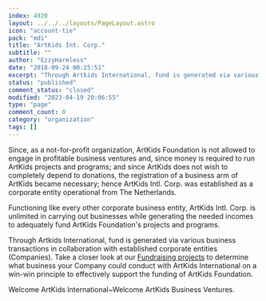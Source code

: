 ```yaml
---
index: 4920
layout: ../../../layouts/PageLayout.astro
icon: "account-tie"
pack: "mdi"
title: "ArtKids Int. Corp."
subtitle: ""
author: "EzzyHarmless"
date: "2018-09-24 00:25:51"
excerpt: "Through Artkids International, fund is generated via various business transactions in collaboration with established corporate entities (Companies) on a win-win principle to effectively support the funding of ArtKids Foundation."
status: "published"
comment_status: "closed"
modified: "2023-04-19 20:06:55"
type: "page"
comment_count: 0
category: "organization"
tags: []
---
```


Since, as a not-for-profit organization, ArtKids Foundation is not allowed to engage in profitable business ventures and, since money is required to run ArtKids projects and programs; and since ArtKids does not wish to completely depend to donations, the registration of a business arm of ArtKids became necessary; hence ArtKids Intl. Corp. was established as a corporate entity operational from The Netherlands.

Functioning like every other corporate business entity, ArtKids Intl. Corp. is unlimited in carrying out businesses while generating the needed incomes to adequately fund ArtKids Foundation's projects and programs.

Through Artkids International, fund is generated via various business transactions in collaboration with established corporate entities (Companies). Take a closer look at our [Fundraising projects](/en/fundraising-projects/) to determine what business your Company could conduct with ArtKids International on a win-win principle to effectively support the funding of ArtKids Foundation.

Welcome ArtKids International~Welcome ArtKids Business Ventures.